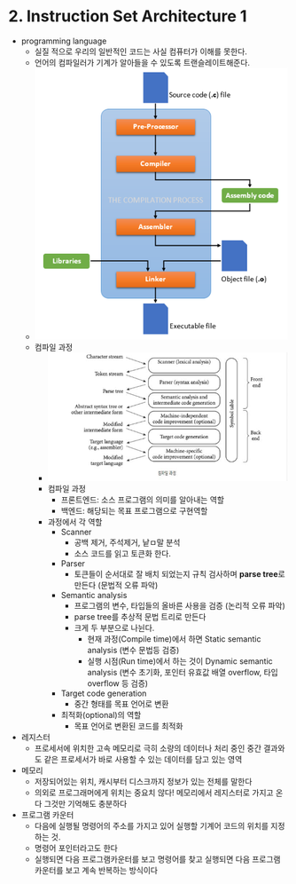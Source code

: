 # 2. Instruction Set Architecture 1

- programming language
  - 실질 적으로 우리의 일반적인 코드는 사실 컴퓨터가 이해를 못한다.
  - 언어의 컴파일러가 기계가 알아들을 수 있도록 트랜슬레이트해준다.
  - ![](compilation-process-in-c2.png)
  - 컴파일 과정
    - ![](캡처.JPG)
    - 컴파일 과정
      - 프론트엔드: 소스 프로그램의 의미를 알아내는 역할
      - 백엔드: 해당되는 목표 프로그램으로 구현역할
    - 과정에서 각 역할
      - Scanner
        - 공백 제거, 주석제거, 낱ㅁ말 분석
        - 소스 코드를 읽고 토큰화 한다.
      - Parser
        - 토큰들이 순서대로 잘 배치 되었는지 규칙 검사하며 **parse tree**로 만든다 (문법적 오류 파악)
      - Semantic analysis
        - 프로그램의 변수, 타입들의 올바른 사용을 검증 (논리적 오류 파악)
        - parse tree를 추상적 문법 트리로 만든다
        - 크게 두 부분으로 나뉜다.
          - 현재 과정(Compile time)에서 하면 Static semantic analysis (변수 문법등 검증)
          - 실행 시점(Run time)에서 하는 것이 Dynamic semantic analysis (변수 초기화, 포인터 유효값 배열 overflow, 타입 overflow 등 검증)
      - Target code generation
        - 중간 형태를 목표 언어로 변환
      - 최적화(optional)의 역할
        - 목표 언어로 변환된 코드를 최적화
- 레지스터
  - 프로세서에 위치한 고속 메모리로 극히 소량의 데이터나 처리 중인 중간 결과와도 같은 프로세서가 바로 사용할 수 있는 데이터를 담고 있는 영역
- 메모리
  - 저장되어있는 위치, 캐시부터 디스크까지 정보가 있는 전체를 말한다
  - 의외로 프로그래머에게 위치는 중요치 않다! 메모리에서 레지스터로 가지고 온다 그것만 기억해도 충분하다
- 프로그램 카운터
  - 다음에 실행될 명령어의 주소를 가지고 있어 실행할 기계어 코드의 위치를 지정하는 것.
  - 명령어 포인터라고도 한다
  - 실행되면 다음 프로그램카운터를 보고 명령어를 찾고 실행되면 다음 프로그램 카운터를 보고 계속 반복하는 방식이다

